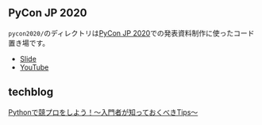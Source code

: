 ## PyCon JP 2020
`pycon2020/`のディレクトリは[PyCon JP 2020]( https://pycon.jp/2020/ )での発表資料制作に使ったコード置き場です。

* [Slide](https://www.slideshare.net/ssuserf0844f/pycon2020-238316030)
* [YouTube](https://www.youtube.com/watch?v=nboiFJ8A6_I)


## techblog
[Pythonで競プロをしよう！〜入門者が知っておくべきTips〜]( https://medium.com/finatext/lets-do-competitive-programming-with-python-9c8b834769f6 )
